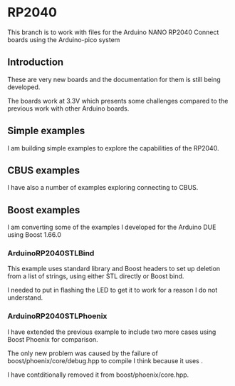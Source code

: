 # RP2040

This branch is to work with files for the Arduino NANO RP2040 Connect boards using the Arduino-pico system

## Introduction

These are very new boards and the documentation for them is still being developed.

The boards work at 3.3V which presents some challenges compared to the previous work with other Arduino boards.

## Simple examples

I am building simple examples to explore the capabilities of the RP2040.

## CBUS examples

I have also a number of examples exploring connecting to CBUS.

## Boost examples

I am converting some of the examples I developed for the Arduino DUE using Boost 1.66.0

### ArduinoRP2040STLBind

This example uses standard library and Boost headers to set up deletion from a list of strings, using either STL directly or Boost bind.

I needed to put in flashing the LED to get it to work for a reason I do not understand.

### ArduinoRP2040STLPhoenix

I have extended the previous example to include two more cases using Boost Phoenix for comparison.

The only new problem was caused by the failure of boost/phoenix/core/debug.hpp to compile I think because it uses <iostream>.

I have contditionally removed it from boost/phoenix/core.hpp.

